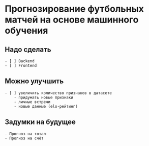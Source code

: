 # Прогнозирование футбольных матчей на основе машинного обучения

## Надо сделать

    - [ ] Backend
    - [ ] Frontend

## Можно улучшить

    - [ ] увеличить количество признаков в датасете
        - придумать новые признаки
        - личные встречи
        - новые данные (elo-рейтинг)

## Задумки на будущее

    - Прогноз на тотал
    - Прогноз на счёт
